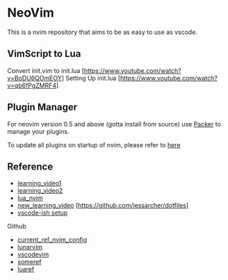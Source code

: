 # NeoVim

This is a nvim repository that aims to be as easy to use as vscode.

## VimScript to Lua

Convert init.vim to init.lua [https://www.youtube.com/watch?v=BoDU6QOmEOY]
Setting Up init.lua [https://www.youtube.com/watch?v=qb6fPgZMRF4]

## Plugin Manager

For neovim version 0.5 and above (gotta install from source) use [Packer](https://github.com/wbthomason/packer.nvim) to manage your plugins.

To update all plugins on startup of nvim, please refer to [here](https://github.com/junegunn/vim-plug/wiki/extra#automatically-install-missing-plugins-on-startup)

## Reference
- [learning_video1](https://www.youtube.com/watch?v=gnupOrSEikQ)
- [learning_video2](https://www.youtube.com/watch?v=65Wq4fjREUU)
- [lua_nvim](https://www.youtube.com/watch?v=IP3J56sKtn0)
- [new_learning_video](https://www.youtube.com/watch?v=434tljD-5C8) [https://github.com/jessarcher/dotfiles]
- [vscode-ish setup](https://www.youtube.com/watch?v=GcoHnB5DoFA)

Github
- [current_ref_nvim_config](https://github.com/ChristianChiarulli/nvim/)
- [lunarvim](https://github.com/LunarVim/LunarVim)
- [vscodevim](https://github.com/josethz00/neovim-like-vscode)
- [someref](https://gist.github.com/benawad/b768f5a5bbd92c8baabd363b7e79786f)
- [luaref](https://github.com/mizlan/dots-nightly/tree/lua-port)
